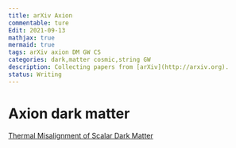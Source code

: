 ```yaml
---
title: arXiv Axion
commentable: ture
Edit: 2021-09-13
mathjax: true
mermaid: true
tags: arXiv axion DM GW CS
categories: dark,matter cosmic,string GW
description: Collecting papers from [arXiv](http://arxiv.org).
status: Writing
---
```

# Axion dark matter
[Thermal Misalignment of Scalar Dark Matter](https://arxiv.org/pdf/2109.04476.pdf)
